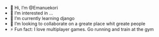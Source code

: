 - 👋 Hi, I’m @Emanuekori
- 👀 I’m interested in ...
- 🌱 I’m currently learning django 
- 💞️ I’m looking to collaborate on a greate place whit greate people
- ⚡ Fun fact: I love multiplayer games. Go running and train at the gym

<!---
Emanuekori/Emanuekori is a ✨ special ✨ repository because its `README.md` (this file) appears on your GitHub profile.
You can click the Preview link to take a look at your changes.
--->
